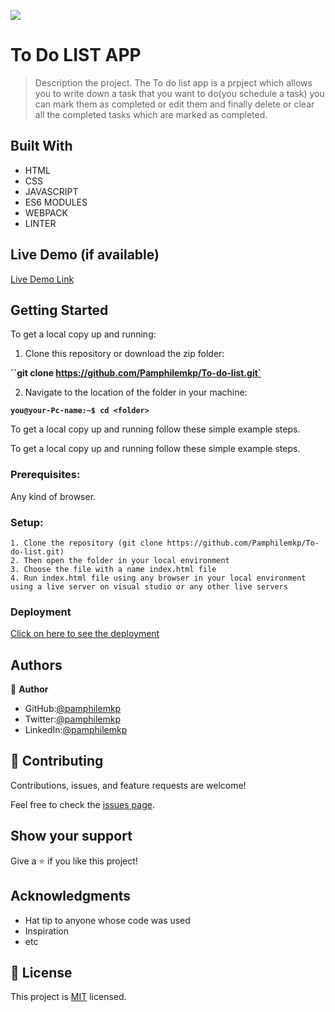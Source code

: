 ![](https://img.shields.io/badge/Microverse-blueviolet)

# To Do LIST APP

> Description the project.
The To do list app is a prpject which allows you to write down a task that you want to do(you schedule a task) you can mark them as completed or edit them and finally delete or clear all the completed tasks which are marked as completed.


## Built With

- HTML
- CSS
- JAVASCRIPT
- ES6 MODULES
- WEBPACK
- LINTER

## Live Demo (if available)

[Live Demo Link](https://pamphilemkp.github.io/To-do-list/)


## Getting Started

To get a local copy up and running:

1. Clone this repository or download the zip folder:

**``git clone https://github.com/Pamphilemkp/To-do-list.git`**

2. Navigate to the location of the folder in your machine:

**``you@your-Pc-name:~$ cd <folder>``**

To get a local copy up and running follow these simple example steps.


To get a local copy up and running follow these simple example steps.

### Prerequisites: 
Any kind of browser. 

### Setup:
    1. Clone the repository (git clone https://github.com/Pamphilemkp/To-do-list.git)
    2. Then open the folder in your local environment 
    3. Choose the file with a name index.html file
    4. Run index.html file using any browser in your local environment using a live server on visual studio or any other live servers


### Deployment

[Click on here to see the deployment](https://pamphilemkp.github.io/To-do-list/)

## Authors

👤 **Author**

   - GitHub:[@pamphilemkp](https://github.com/pamphilemkp)
   - Twitter:[@pamphilemkp](https://github.com/PamphileMusonda)
   - LinkedIn:[@pamphilemkp](https://github.com/PamphileMusonda-2bb8a9237)

## 🤝 Contributing

Contributions, issues, and feature requests are welcome!

Feel free to check the [issues page](https://github.com/Pamphilemkp/To-do-list/issues).

## Show your support

Give a ⭐️ if you like this project!

## Acknowledgments

- Hat tip to anyone whose code was used
- Inspiration
- etc

## 📝 License

This project is [MIT](./MIT.md) licensed.

